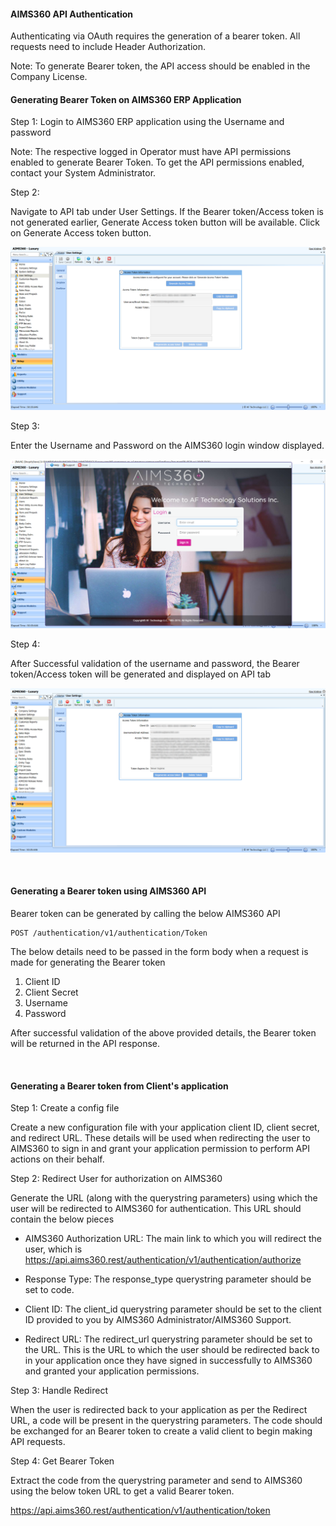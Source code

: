 
#### AIMS360 API Authentication
 
Authenticating via OAuth requires the generation of a bearer token. All requests need to include
Header Authorization.

Note: To generate Bearer token, the API access should be enabled in the Company
License.



#### Generating Bearer Token on AIMS360 ERP Application

Step 1: Login to AIMS360 ERP application using the Username and password

Note: The respective logged in Operator must have API permissions enabled to
generate Bearer Token. To get the API permissions enabled, contact your System
Administrator.

Step 2:

Navigate to API tab under User Settings. If the Bearer token/Access token is not
generated earlier, Generate Access token button will be available. Click on
Generate Access token button.

![](media/Generate%20Access%20Token.png)

Step 3:

Enter the Username and Password on the AIMS360 login window displayed.

![](media/33921651f05aa63fe4d2ac51c14b9f90.png)

Step 4:

After Successful validation of the username and password, the Bearer
token/Access token will be generated and displayed on API tab

![](media/Access%20Token.png)

<br>


#### Generating a Bearer token using AIMS360 API

Bearer token can be generated by calling the below AIMS360 API

~~~~~~~~~~~~~~~~~~~~~~~~~~~~~~~~~~~~~~~~~~~~~~~~~~~~~~~~~~~~~~~~~~~~~~~~~~~~~~~~
POST /authentication/v1/authentication/Token
~~~~~~~~~~~~~~~~~~~~~~~~~~~~~~~~~~~~~~~~~~~~~~~~~~~~~~~~~~~~~~~~~~~~~~~~~~~~~~~~

The below details need to be passed in the form body when a request is made for generating the Bearer token

1. Client ID
2. Client Secret
3. Username
4. Password

After successful validation of the above provided details, the Bearer token will be returned in the API response.


<br>

#### Generating a Bearer token from Client's application

Step 1: Create a config file <br>

Create a new configuration file with your application client ID, client secret, and redirect URL. These details will be used when redirecting the user to AIMS360 to sign in and grant your application permission to perform API actions on their behalf.

Step 2: Redirect User for authorization on AIMS360 <br>

Generate the URL (along with the querystring parameters) using which the user will be redirected to AIMS360 for authentication. This URL should contain the below pieces

* AIMS360 Authorization URL: The main link to which you will redirect the user, which is <br>
https://api.aims360.rest/authentication/v1/authentication/authorize

* Response Type: The response_type querystring parameter should be set to code.
* Client ID: The client_id querystring parameter should be set to the client ID provided to you by AIMS360 Administrator/AIMS360 Support.

* Redirect URL: The redirect_url querystring parameter should be set to the URL. This is the URL to which the user should be redirected back to in your application once they have signed in successfully to AIMS360 and granted your application permissions.

Step 3: Handle Redirect

 When the user is redirected back to your application as per the Redirect URL, a code will be present in the querystring parameters. The code should be exchanged for an Bearer token to create a valid client to begin making API requests. 

Step 4: Get Bearer Token

Extract the code  from the querystring parameter and send to AIMS360 using the below token URL to get a valid Bearer token.

https://api.aims360.rest/authentication/v1/authentication/token

<br>
